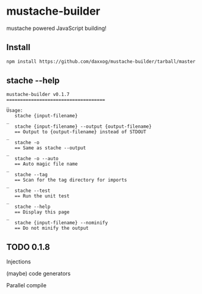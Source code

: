 mustache-builder
================

mustache powered JavaScript building!

Install
----------------
```bash
npm install https://github.com/daxxog/mustache-builder/tarball/master
```

stache --help
----------------
```
mustache-builder v0.1.7
====================================
_
Usage:
   stache {input-filename}
_
   stache {input-filename} --output {output-filename}
   == Output to {output-filename} instead of STDOUT
_
   stache -o
   == Same as stache --output
_
   stache -o --auto
   == Auto magic file name
_
   stache --tag
   == Scan for the tag directory for imports
_
   stache --test
   == Run the unit test
_
   stache --help
   == Display this page
_
   stache {input-filename} --nominify
   == Do not minify the output
```

TODO 0.1.8
----------
Injections

(maybe) code generators

Parallel compile